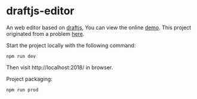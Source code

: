 # draftjs-editor

An web editor based on [draftjs](https://github.com/facebook/draft-js), You can view the online [demo](https://yi-jy.com/draftjs-editor/example/). This project originated from a problem [here](https://github.com/facebook/draft-js/issues/1867).

Start the project locally with the following command:

```
npm run dev
```

Then visit http://localhost:2018/ in browser.

Project packaging:

```
npm run prod
```



